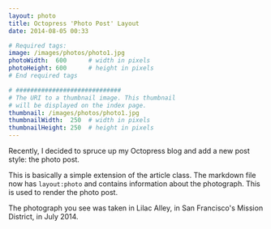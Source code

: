 ```yaml
---
layout: photo 
title: Octopress 'Photo Post' Layout
date: 2014-08-05 00:33

# Required tags:
image: /images/photos/photo1.jpg
photoWidth:  600      # width in pixels
photoHeight: 600      # height in pixels
# End required tags

# #############################
# The URI to a thumbnail image. This thumbnail
# will be displayed on the index page.
thumbnail: /images/photos/photo1.jpg
thumbnailWidth:  250  # width in pixels
thumbnailHeight: 250  # height in pixels
---
```


Recently, I decided to spruce up my Octopress blog and add a new post style: the photo post. 

This is basically a simple extension of the article class. The markdown file now has ```layout:photo``` 
and contains information about the photograph. This is used to render the photo post.

The photograph you see was taken in Lilac Alley, in San Francisco's Mission District, in July 2014.
